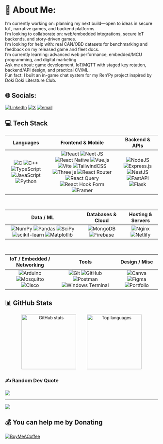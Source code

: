 # 💫 About Me:
I’m currently working on: planning my next build—open to ideas in secure IoT, narrative games, and backend platforms.<br>I’m looking to collaborate on: web/embedded integrations, secure IoT backends, and story-driven games.<br>I’m looking for help with: real CAN/OBD datasets for benchmarking and feedback on my released game and fleet docs.<br>I’m currently learning: advanced web performance, embedded/MCU programming, and digital marketing.<br>Ask me about: game development, IoT/MQTT with staged key rotation, backend/API design, and practical CV/ML.<br>Fun fact: I built an in-game chat system for my Ren’Py project inspired by Doki Doki Literature Club.


## 🌐 Socials:
[![LinkedIn](https://img.shields.io/badge/LinkedIn-%230077B5.svg?logo=linkedin&logoColor=white)](https://www.linkedin.com/in/mohammed-hesham-304746275/) [![X](https://img.shields.io/badge/X-black.svg?logo=X&logoColor=white)](https://x.com/MohammdHMSH) [![email](https://img.shields.io/badge/Email-D14836?logo=gmail&logoColor=white)](mailto:mohamedhms3102@gmail.com)

## 💻 Tech Stack

<div align="center">

| **Languages** | **Frontend & Mobile** | **Backend & APIs** |
|:--:|:--:|:--:|
| ![C](https://img.shields.io/badge/c-%2300599C.svg?style=flat&logo=c&logoColor=white) ![C++](https://img.shields.io/badge/c++-%2300599C.svg?style=flat&logo=c%2B%2B&logoColor=white) ![TypeScript](https://img.shields.io/badge/typescript-%23007ACC.svg?style=flat&logo=typescript&logoColor=white) ![JavaScript](https://img.shields.io/badge/javascript-%23323330.svg?style=flat&logo=javascript&logoColor=%23F7DF1E) ![Python](https://img.shields.io/badge/python-3670A0?style=flat&logo=python&logoColor=ffdd54) | ![React](https://img.shields.io/badge/react-%2320232a.svg?style=flat&logo=react&logoColor=%2361DAFB) ![Next JS](https://img.shields.io/badge/Next-black?style=flat&logo=next.js&logoColor=white) ![React Native](https://img.shields.io/badge/react_native-%2320232a.svg?style=flat&logo=react&logoColor=%2361DAFB) ![Vue.js](https://img.shields.io/badge/vue.js-%2335495e.svg?style=flat&logo=vuedotjs&logoColor=%234FC08D) ![Vite](https://img.shields.io/badge/vite-%23646CFF.svg?style=flat&logo=vite&logoColor=white) ![TailwindCSS](https://img.shields.io/badge/tailwindcss-%2338B2AC.svg?style=flat&logo=tailwind-css&logoColor=white) ![Three js](https://img.shields.io/badge/threejs-black?style=flat&logo=three.js&logoColor=white) ![React Router](https://img.shields.io/badge/React_Router-CA4245?style=flat&logo=react-router&logoColor=white) ![React Query](https://img.shields.io/badge/-React%20Query-FF4154?style=flat&logo=react%20query&logoColor=white) ![React Hook Form](https://img.shields.io/badge/React%20Hook%20Form-%23EC5990.svg?style=flat&logo=reacthookform&logoColor=white) ![Framer](https://img.shields.io/badge/Framer-black?style=flat&logo=framer&logoColor=blue) | ![NodeJS](https://img.shields.io/badge/node.js-6DA55F?style=flat&logo=node.js&logoColor=white) ![Express.js](https://img.shields.io/badge/express.js-%23404d59.svg?style=flat&logo=express&logoColor=%2361DAFB) ![NestJS](https://img.shields.io/badge/nestjs-%23E0234E.svg?style=flat&logo=nestjs&logoColor=white) ![FastAPI](https://img.shields.io/badge/FastAPI-005571?style=flat&logo=fastapi) ![Flask](https://img.shields.io/badge/flask-%23000.svg?style=flat&logo=flask&logoColor=white) |

<br/>

| **Data / ML** | **Databases & Cloud** | **Hosting & Servers** |
|:--:|:--:|:--:|
| ![NumPy](https://img.shields.io/badge/numpy-%23013243.svg?style=flat&logo=numpy&logoColor=white) ![Pandas](https://img.shields.io/badge/pandas-%23150458.svg?style=flat&logo=pandas&logoColor=white) ![SciPy](https://img.shields.io/badge/SciPy-%230C55A5.svg?style=flat&logo=scipy&logoColor=white) ![scikit-learn](https://img.shields.io/badge/scikit--learn-%23F7931E.svg?style=flat&logo=scikit-learn&logoColor=white) ![Matplotlib](https://img.shields.io/badge/Matplotlib-%23ffffff.svg?style=flat&logo=Matplotlib&logoColor=black) | ![MongoDB](https://img.shields.io/badge/MongoDB-%234ea94b.svg?style=flat&logo=mongodb&logoColor=white) ![Firebase](https://img.shields.io/badge/firebase-a08021?style=flat&logo=firebase&logoColor=ffcd34) | ![Nginx](https://img.shields.io/badge/nginx-%23009639.svg?style=flat&logo=nginx&logoColor=white) ![Netlify](https://img.shields.io/badge/netlify-%23000000.svg?style=flat&logo=netlify&logoColor=00C7B7) |

<br/>

| **IoT / Embedded / Networking** | **Tools** | **Design / Misc** |
|:--:|:--:|:--:|
| ![Arduino](https://img.shields.io/badge/-Arduino-00979D?style=flat&logo=Arduino&logoColor=white) ![Mosquitto](https://img.shields.io/badge/mosquitto-%233C5280.svg?style=flat&logo=eclipsemosquitto&logoColor=white) ![Cisco](https://img.shields.io/badge/cisco-%23049fd9.svg?style=flat&logo=cisco&logoColor=black) | ![Git](https://img.shields.io/badge/git-%23F05033.svg?style=flat&logo=git&logoColor=white) ![GitHub](https://img.shields.io/badge/github-%23121011.svg?style=flat&logo=github&logoColor=white) ![Postman](https://img.shields.io/badge/Postman-FF6C37?style=flat&logo=postman&logoColor=white) ![Windows Terminal](https://img.shields.io/badge/Windows%20Terminal-%234D4D4D.svg?style=flat&logo=windows-terminal&logoColor=white) | ![Canva](https://img.shields.io/badge/Canva-%2300C4CC.svg?style=flat&logo=Canva&logoColor=white) ![Figma](https://img.shields.io/badge/figma-%23F24E1E.svg?style=flat&logo=figma&logoColor=white) ![Portfolio](https://img.shields.io/badge/Portfolio-%23000000.svg?style=flat&logo=firefox&logoColor=FF7139) |

</div>




## 📊 GitHub Stats

<!-- Row: Stats (left) + Top Languages (right) with space -->
<p align="center">
  <img height="180" src="https://github-readme-stats.vercel.app/api?username=Mohammed-HeshamMohammed&theme=radical&hide_border=false&include_all_commits=true&count_private=true" alt="GitHub stats" />
  &nbsp;&nbsp;&nbsp;&nbsp;&nbsp;&nbsp;&nbsp;  <!-- spacing -->
  <img height="180" src="https://github-readme-stats.vercel.app/api/top-langs/?username=Mohammed-HeshamMohammed&layout=compact&langs_count=8&theme=radical&hide_border=false" alt="Top languages" />
</p>


### ✍️ Random Dev Quote
![](https://quotes-github-readme.vercel.app/api?type=horizontal&theme=radical)

---
[![](https://visitcount.itsvg.in/api?id=Mohammed-HeshamMohammed&icon=0&color=0)](https://visitcount.itsvg.in)

  ## 💰 You can help me by Donating
  [![BuyMeACoffee](https://img.shields.io/badge/Buy%20Me%20a%20Coffee-ffdd00?style=for-the-badge&logo=buy-me-a-coffee&logoColor=black)](https://buymeacoffee.com/https://buymeacoffee.com/mohammed_hesham_2077) 

  
<!-- Proudly created with GPRM ( https://gprm.itsvg.in ) -->
